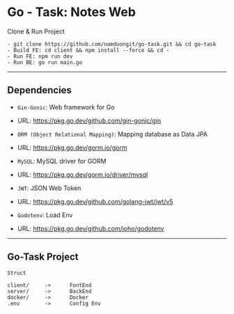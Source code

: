 # Go - Task: Notes Web
Clone & Run Project
```
- git clone https://github.com/namduongit/go-task.git && cd go-task
- Build FE: cd client && npm install --force && cd -
- Run FE: npm run dev
- Run BE: go run main.go
```

---
## Dependencies
- `Gin-Gonic`: Web framework for Go
- URL: https://pkg.go.dev/github.com/gin-gonic/gin

- `ORM (Object Relational Mapping)`: Mapping database as Data JPA
- URL: https://pkg.go.dev/gorm.io/gorm

- `MySQL`: MySQL driver for GORM
- URL: https://pkg.go.dev/gorm.io/driver/mysql

- `JWT`: JSON Web Token
- URL: https://pkg.go.dev/github.com/golang-jwt/jwt/v5

- `Godotenv`: Load Env
- URL: https://pkg.go.dev/github.com/joho/godotenv

---
## Go-Task Project
`Struct`
```
client/     ->      FontEnd
server/     ->      BackEnd
docker/     ->      Docker
.env        ->      Config Env
```

